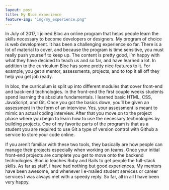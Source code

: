 ```yaml
---
layout: post
title: My Bloc experience
feature-img: "img/my_experience.png"
---
```

<p>In July of 2017, I joined Bloc an online program that helps people learn the skills necessary to become developers or designers. My program of choice is web development. It has been a challenging experience so far. There is a lot of material to cover, and because the program is time sensitive, you must really push yourself to keep up. The content is pretty good, I’m happy with what they have decided to teach us and so far, and have learned a lot. In addition to the curriculum Bloc has some pretty nice features to it. For example, you get a mentor, assessments, projects, and to top it all off they help you get job ready.</p>

<p>In bloc, the curriculum is split up into different modules that cover front-end and back-end technologies. In the front-end the first couple weeks students spend learning the absolute fundamentals. I learned basic HTML, CSS, JavaScript, and Git. Once you got the basics down, you’ll be given an assessment in the form of an interview. Yes, your assessment is meant to mimic an actual coding interview. After that you move on to the project phase where you begin to learn how to use the necessary technologies by building projects. One of my favorite parts of the program is that as a student you are required to use Git a type of version control with Github a service to store your code online.</p>  

<p>If you aren’t familiar with these two tools, they basically are how people can manage their projects especially when working on teams.
Once your initial front-end projects are complete you get to move onto the backend technologies. Bloc.io teaches Ruby and Rails to get people the full-stack skills.
As far as staff, I have had nothing but good experiences. My mentors have been awesome, and whenever I e-mailed student services or career services I was always met with a speedy reply. So far, all in all I have been very happy.</p>
